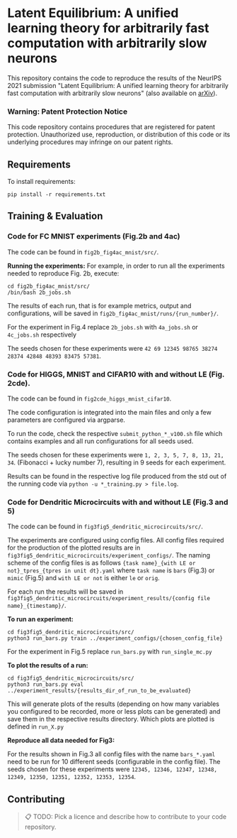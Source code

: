 # Latent Equilibrium: A unified learning theory for arbitrarily fast computation with arbitrarily slow neurons

This repository contains the code to reproduce the results of the NeurIPS 2021 submission "Latent Equilibrium: A unified learning theory for arbitrarily fast computation with arbitrarily slow neurons" (also available on [arXiv](https://arxiv.org/abs/2110.14549)).

### Warning: Patent Protection Notice
This code repository contains procedures that are registered for patent protection. Unauthorized use, reproduction, or distribution of this code or its underlying procedures may infringe on our patent rights.

## Requirements

To install requirements:

```setup
pip install -r requirements.txt
```

## Training & Evaluation

### Code for FC MNIST experiments (Fig.2b and 4ac)
The code can be found in `fig2b_fig4ac_mnist/src/`.

**Running the experiments:**
For example, in order to run all the experiments needed to reproduce Fig. 2b,
execute:
```
cd fig2b_fig4ac_mnist/src/
/bin/bash 2b_jobs.sh
```

The results of each run, that is for example metrics, output and configurations,
will be saved in `fig2b_fig4ac_mnist/runs/{run_number}/`.

For the experiment in Fig.4 replace `2b_jobs.sh` with `4a_jobs.sh` or
`4c_jobs.sh` respectively

The seeds chosen for these experiments were `42 69 12345 98765 38274 28374 42848 48393 83475 57381`.

### Code for HIGGS, MNIST and CIFAR10 with and without LE (Fig. 2cde).

The code can be found in `fig2cde_higgs_mnist_cifar10`.

The code configuration is integrated into the main files and only a few parameters are configured via argparse.

To run the code, check the respective `submit_python_*_v100.sh` file which contains examples and all run configurations for all seeds used.

The seeds chosen for these experiments were `1, 2, 3, 5, 7, 8, 13, 21, 34`. (Fibonacci + lucky number 7), resulting in 9 seeds for each experiment.

Results can be found in the respective log file produced from the std out of the running code via `python -u *_training.py > file.log`.

### Code for Dendritic Microcircuits with and without LE (Fig.3 and 5)

The code can be found in `fig3fig5_dendritic_microcircuits/src/`.

The experiments are configured using config files.
All config files required for the production of the plotted results are in `fig3fig5_dendritic_microcircuits/experiment_configs/`.
The naming scheme of the config files is as follows `{task name}_{with LE or not}_tpres_{tpres in unit dt}.yaml` where `task name` is `bars` (Fig.3) or `mimic` (Fig.5) and `with LE or not` is either `le` or `orig`.

For each run the results will be saved in `fig3fig5_dendritic_microcircuits/experiment_results/{config file name}_{timestamp}/`.

**To run an experiment:**
```
cd fig3fig5_dendritic_microcircuits/src/
python3 run_bars.py train ../experiment_configs/{chosen_config_file}
```
For the experiment in Fig.5 replace `run_bars.py` with `run_single_mc.py`

**To plot the results of a run:**
```
cd fig3fig5_dendritic_microcircuits/src/
python3 run_bars.py eval ../experiment_results/{results_dir_of_run_to_be_evaluated}
```
This will generate plots of the results (depending on how many variables you configured to be recorded, more or less plots can be generated) and save them in the respective results directory.
Which plots are plotted is defined in `run_X.py`

**Reproduce all data needed for Fig3:**

For the results shown in Fig.3 all config files with the name `bars_*.yaml` need to be run for 10 different seeds (configurable in the config file).
The seeds chosen for these experiments were `12345, 12346, 12347, 12348, 12349, 12350, 12351, 12352, 12353, 12354`.

## Contributing

>📋  TODO: Pick a licence and describe how to contribute to your code repository.
